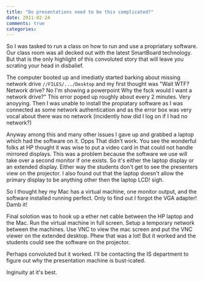 ```yaml
---
title: "Do presentations need to be this complicated?"
date: 2011-02-24
comments: true
categories:
---
```

So I was tasked to run a class on how to run and use a propriatary software.
Our class room was all decked out with the latest SmartBoard technology. But
that is the only highlight of this convoluted story that will leave you
scrating your head in disbalief.

The computer booted up and imediatly started barking about missing network
drive `//FILES/.../Desktop` and my first thought was "Wait WTF? Network drive?
No I'm showing a powerpoint Why the fsck would I want a network drive?" This
error poped up roughly about every 2 minutes. Very anoyying. Then I was unable
to install the propiatary software as I was connected as some network
authentication and as the error box was very vocal about there was no network
(incidently how did I log on if I had no network?)

Anyway among this and many other issues I gave up and grabbed a laptop which
had the software on it. Opps That didn't work. You see the wonderful folks at
HP thought it was wise to put a video card in that could not handle mirrored
displays. This was a problem because the software we use will take over a
second monitor if one exists. So it's either the laptop display or an extended
display. Either way the students don't get to see the presenters view on the
projector. I also found out that the laptop doesn't allow the primary display
to be anything other then the laptop LCD! sigh.

So I thought hey my Mac has a virtual machine, one monitor output, and the
software installed running perfect. Only to find out I forgot the VGA adapter!
Damb it!

Final solotion was to hook up a ether net cable between the HP laptop and the
Mac. Run the virtual machine in full screen. Setup a temporary network between
the machines. Use VNC to view the mac screen and put the VNC viewer on the
extended desktop. Phew that was a lot! But it worked and the students could see
the software on the projector.

Perhaps convoluted but it worked. I'll be contacting the IS department to
figure out why the presentation machine is bust-icated.

Inginuity at it's best.
